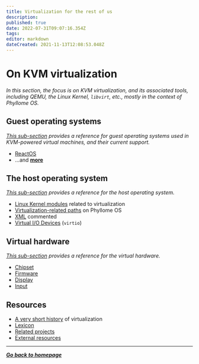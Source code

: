 ```yaml
---
title: Virtualization for the rest of us
description: 
published: true
date: 2022-07-31T09:07:16.354Z
tags: 
editor: markdown
dateCreated: 2021-11-13T12:08:53.048Z
---
```


# On KVM virtualization

*In this section, the focus is on KVM virtualization, and its associated tools, including QEMU, the Linux Kernel, `libvirt`, etc., mostly in the context of Phyllome OS.* 

## Guest operating systems

*[This sub-section](/virt/guest) provides a reference for guest operating systems used in KVM-powered virtual machines, and their current support.*

* [ReactOS](/virt/guest/reactos)
* ...and [**more**](/virt/guest)

## The host operating system

*[This sub-section](/virt/host) provides a reference for the host operating system.*

* [Linux Kernel modules](/virt/host/modules) related to virtualization
* [Virtualization-related paths](/virt/host/paths) on Phyllome OS
* [XML](/virt/host/xml) commented
* [Virtual I/O Devices](/virt/vm/virtio) (`virtio`)

## Virtual hardware

*[This sub-section](/virt/vm) provides a reference for the virtual hardware.*

* [Chipset](/virt/vm/chipset)
* [Firmware](/virt/vm/firmware)
* [Display](/virt/vm/display)
* [Input](/virt/vm/input)

## Resources

* [A very short history](/virt/history) of virtualization
* [Lexicon](/virt/lexicon)
* [Related projects](/virt/projects)
* [External resources](/virt/resources)

---

*[**Go back to homepage**](/)*